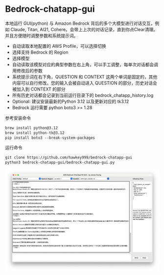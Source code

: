 # Bedrock-chatapp-gui

本地运行 GUI(python) 与 Amazon Bedrock 背后的多个大模型进行对话交互，例如 Claude, Titan, AI21, Cohere。会带上上次的对话记录，直到你点Clear清理。并且方便随时调整参数和系统提示词。

* 自动读取本地配置的 AWS Profile，可以选择切换
* 选择支持 Bedrock 的 Region
* 选择模型
* 自动读取该模型对应的典型参数在右上角，可以手工调整，每单次对话都会调用修改后的参数
* 系统提示词在右下角，QUESTION 和 CONTEXT 这两个单词是固定的，其他内容可以自行修改。您的输入会被自动进入 QUESTION 的部分，历史对话会被加入到 CONTEXT 的部分
* 所有历史对话都会记录到当前运行目录下的 bedrock_chatapp_history.log
* Optional: 建议安装最新的Python 3.12 以及更新对应的 tk3.12
* Bedrock 运行需要 python boto3 >= 1.28

参考安装命令

```shell
brew install python@3.12   
brew install python-tk@3.12
pip install boto3 --break-system-packages
```

运行命令

```shell
git clone https://github.com/hawkey999/bedrock-chatapp-gui
python3 bedrock-chatapp-gui/bedrock-chatapp-gui.py
```

![img](./img/img.jpg)
